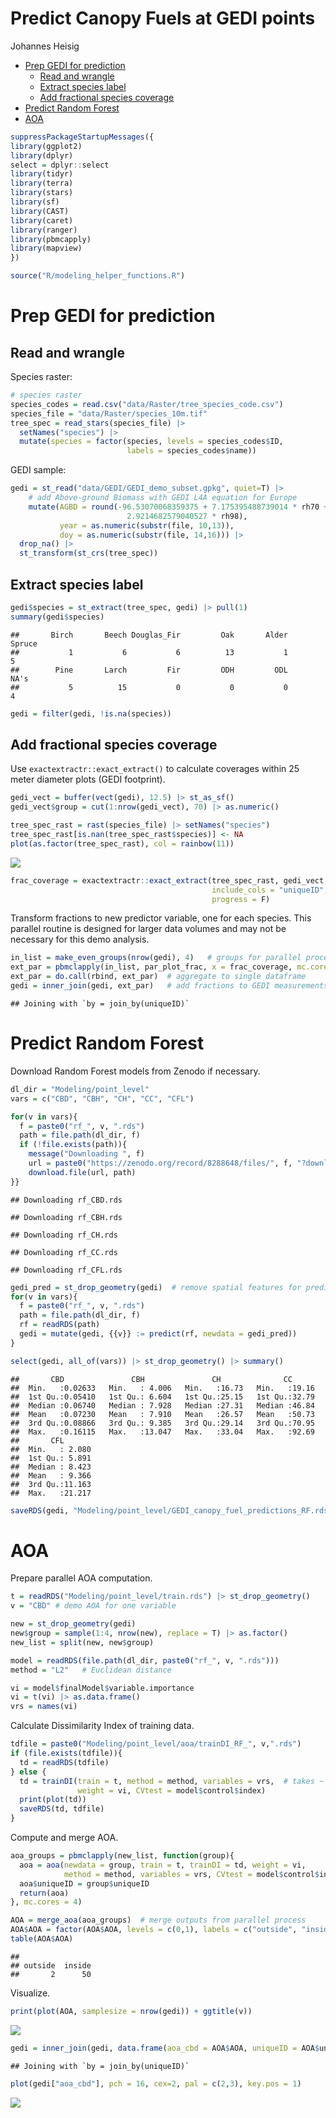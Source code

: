 Predict Canopy Fuels at GEDI points
================
Johannes Heisig

- [Prep GEDI for prediction](#prep-gedi-for-prediction)
  - [Read and wrangle](#read-and-wrangle)
  - [Extract species label](#extract-species-label)
  - [Add fractional species coverage](#add-fractional-species-coverage)
- [Predict Random Forest](#predict-random-forest)
- [AOA](#aoa)

``` r
suppressPackageStartupMessages({
library(ggplot2)
library(dplyr)
select = dplyr::select
library(tidyr)
library(terra)
library(stars)
library(sf)
library(CAST)
library(caret)
library(ranger)
library(pbmcapply)
library(mapview)
})

source("R/modeling_helper_functions.R")
```

# Prep GEDI for prediction

## Read and wrangle

Species raster:

``` r
# species raster
species_codes = read.csv("data/Raster/tree_species_code.csv")
species_file = "data/Raster/species_10m.tif"
tree_spec = read_stars(species_file) |> 
  setNames("species") |> 
  mutate(species = factor(species, levels = species_codes$ID, 
                          labels = species_codes$name))
```

GEDI sample:

``` r
gedi = st_read("data/GEDI/GEDI_demo_subset.gpkg", quiet=T) |> 
    # add Above-ground Biomass with GEDI L4A equation for Europe
    mutate(AGBD = round(-96.53070068359375 + 7.175395488739014 * rh70 + 
                          2.9214682579040527 * rh98),
           year = as.numeric(substr(file, 10,13)),
           doy = as.numeric(substr(file, 14,16))) |> 
  drop_na() |> 
  st_transform(st_crs(tree_spec))
```

## Extract species label

``` r
gedi$species = st_extract(tree_spec, gedi) |> pull(1)
summary(gedi$species)
```

    ##       Birch       Beech Douglas_Fir         Oak       Alder      Spruce 
    ##           1           6           6          13           1           5 
    ##        Pine       Larch         Fir         ODH         ODL        NA's 
    ##           5          15           0           0           0           4

``` r
gedi = filter(gedi, !is.na(species))
```

## Add fractional species coverage

Use `exactextractr::exact_extract()` to calculate coverages within 25
meter diameter plots (GEDI footprint).

``` r
gedi_vect = buffer(vect(gedi), 12.5) |> st_as_sf()
gedi_vect$group = cut(1:nrow(gedi_vect), 70) |> as.numeric()

tree_spec_rast = rast(species_file) |> setNames("species")
tree_spec_rast[is.nan(tree_spec_rast$species)] <- NA
plot(as.factor(tree_spec_rast), col = rainbow(11))
```

![](03_Point-level_predictions_demo_files/figure-gfm/unnamed-chunk-6-1.png)<!-- -->

``` r
frac_coverage = exactextractr::exact_extract(tree_spec_rast, gedi_vect, 
                                             include_cols = "uniqueID",
                                             progress = F)
```

Transform fractions to new predictor variable, one for each species.
This parallel routine is designed for larger data volumes and may not be
necessary for this demo analysis.

``` r
in_list = make_even_groups(nrow(gedi), 4)   # groups for parallel processing
ext_par = pbmclapply(in_list, par_plot_frac, x = frac_coverage, mc.cores = 4)
ext_par = do.call(rbind, ext_par)  # aggregate to single dataframe
gedi = inner_join(gedi, ext_par)   # add fractions to GEDI measurements
```

    ## Joining with `by = join_by(uniqueID)`

# Predict Random Forest

Download Random Forest models from Zenodo if necessary.

``` r
dl_dir = "Modeling/point_level"
vars = c("CBD", "CBH", "CH", "CC", "CFL")

for(v in vars){
  f = paste0("rf_", v, ".rds")
  path = file.path(dl_dir, f)
  if (!file.exists(path)){
    message("Downloading ", f)
    url = paste0("https://zenodo.org/record/8288648/files/", f, "?download=1")
    download.file(url, path)
}}
```

    ## Downloading rf_CBD.rds

    ## Downloading rf_CBH.rds

    ## Downloading rf_CH.rds

    ## Downloading rf_CC.rds

    ## Downloading rf_CFL.rds

``` r
gedi_pred = st_drop_geometry(gedi)  # remove spatial features for prediction
for(v in vars){
  f = paste0("rf_", v, ".rds")
  path = file.path(dl_dir, f)
  rf = readRDS(path)
  gedi = mutate(gedi, {{v}} := predict(rf, newdata = gedi_pred))
}

select(gedi, all_of(vars)) |> st_drop_geometry() |> summary()
```

    ##       CBD               CBH               CH              CC       
    ##  Min.   :0.02633   Min.   : 4.006   Min.   :16.73   Min.   :19.16  
    ##  1st Qu.:0.05410   1st Qu.: 6.604   1st Qu.:25.15   1st Qu.:32.79  
    ##  Median :0.06740   Median : 7.928   Median :27.31   Median :46.84  
    ##  Mean   :0.07230   Mean   : 7.910   Mean   :26.57   Mean   :50.73  
    ##  3rd Qu.:0.08866   3rd Qu.: 9.385   3rd Qu.:29.14   3rd Qu.:70.95  
    ##  Max.   :0.16115   Max.   :13.047   Max.   :33.04   Max.   :92.69  
    ##       CFL        
    ##  Min.   : 2.080  
    ##  1st Qu.: 5.891  
    ##  Median : 8.423  
    ##  Mean   : 9.366  
    ##  3rd Qu.:11.163  
    ##  Max.   :21.217

``` r
saveRDS(gedi, "Modeling/point_level/GEDI_canopy_fuel_predictions_RF.rds")
```

# AOA

Prepare parallel AOA computation.

``` r
t = readRDS("Modeling/point_level/train.rds") |> st_drop_geometry()
v = "CBD" # demo AOA for one variable

new = st_drop_geometry(gedi)
new$group = sample(1:4, nrow(new), replace = T) |> as.factor()
new_list = split(new, new$group)

model = readRDS(file.path(dl_dir, paste0("rf_", v, ".rds")))
method = "L2"   # Euclidean distance

vi = model$finalModel$variable.importance 
vi = t(vi) |> as.data.frame()
vrs = names(vi)
```

Calculate Dissimilarity Index of training data.

``` r
tdfile = paste0("Modeling/point_level/aoa/trainDI_RF_", v,".rds")
if (file.exists(tdfile)){
  td = readRDS(tdfile)
} else {
  td = trainDI(train = t, method = method, variables = vrs,  # takes ~ 3min
               weight = vi, CVtest = model$control$index)
  print(plot(td))
  saveRDS(td, tdfile)
}
```

Compute and merge AOA.

``` r
aoa_groups = pbmclapply(new_list, function(group){
  aoa = aoa(newdata = group, train = t, trainDI = td, weight = vi, 
            method = method, variables = vrs, CVtest = model$control$index)
  aoa$uniqueID = group$uniqueID
  return(aoa)
}, mc.cores = 4)

AOA = merge_aoa(aoa_groups)  # merge outputs from parallel process
AOA$AOA = factor(AOA$AOA, levels = c(0,1), labels = c("outside", "inside"))
table(AOA$AOA)
```

    ## 
    ## outside  inside 
    ##       2      50

Visualize.

``` r
print(plot(AOA, samplesize = nrow(gedi)) + ggtitle(v))
```

![](03_Point-level_predictions_demo_files/figure-gfm/unnamed-chunk-13-1.png)<!-- -->

``` r
gedi = inner_join(gedi, data.frame(aoa_cbd = AOA$AOA, uniqueID = AOA$uniqueID))
```

    ## Joining with `by = join_by(uniqueID)`

``` r
plot(gedi["aoa_cbd"], pch = 16, cex=2, pal = c(2,3), key.pos = 1)
```

![](03_Point-level_predictions_demo_files/figure-gfm/unnamed-chunk-13-2.png)<!-- -->
